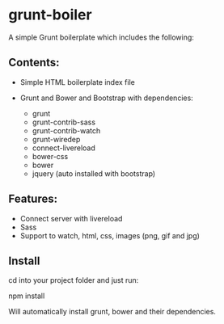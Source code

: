 # grunt-boiler

A simple Grunt boilerplate which includes the following:

## Contents:

* Simple HTML boilerplate index file

* Grunt and Bower and Bootstrap with dependencies:

    * grunt
    * grunt-contrib-sass
    * grunt-contrib-watch
    * grunt-wiredep
    * connect-livereload
    * bower-css
    * bower
    * jquery (auto installed with bootstrap)

## Features:

* Connect server with livereload
* Sass
* Support to watch, html, css, images (png, gif and jpg)

## Install

cd into your project folder and just run:

   npm install
   
Will automatically install grunt, bower and their dependencies.



